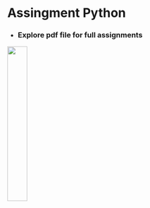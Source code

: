 # Assingment Python

- ### **Explore pdf file for full assignments**
<img src="https://github.com/psrana/Assingment-Python/assets/7460892/f54d746c-4b6b-4ee2-8a9d-8041926aa204" width=30% height=30%>
